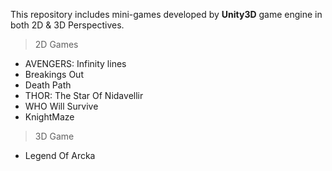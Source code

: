 This repository includes mini-games developed by **Unity3D** game engine in both 2D & 3D Perspectives.
> 2D Games
* AVENGERS: Infinity lines
* Breakings Out
* Death Path
* THOR: The Star Of Nidavellir
* WHO Will Survive
* KnightMaze
> 3D Game
* Legend Of Arcka

